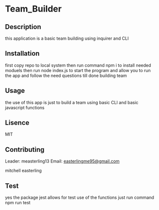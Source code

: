 # Team_Builder

  ## Description 
  this application is a basic team building using inquirer and CLI 
  ## Installation
  first copy repo to local system then run command npm i to install needed moduels then run node index.js to start the program and allow you to run the app and follow the need questions till done building team
  ## Usage
  the use of this app is just to build a team using basic CLI and basic javascript functions
  ## Lisence
  MIT
  ## Contributing
  Leader: measterling13 Email: easterlingme95@gmail.com

  mitchell easterling
  ## Test
  yes the package jest allows for test use of the functions just run command npm run test